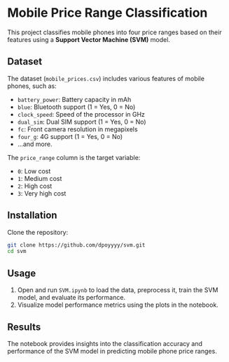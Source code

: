 # Mobile Price Range Classification

This project classifies mobile phones into four price ranges based on their features using a **Support Vector Machine (SVM)** model.

## Dataset

The dataset (`mobile_prices.csv`) includes various features of mobile phones, such as:
- `battery_power`: Battery capacity in mAh
- `blue`: Bluetooth support (1 = Yes, 0 = No)
- `clock_speed`: Speed of the processor in GHz
- `dual_sim`: Dual SIM support (1 = Yes, 0 = No)
- `fc`: Front camera resolution in megapixels
- `four_g`: 4G support (1 = Yes, 0 = No)
- ...and more.

The `price_range` column is the target variable:
- `0`: Low cost
- `1`: Medium cost
- `2`: High cost
- `3`: Very high cost

## Installation
 Clone the repository:
   ```bash
   git clone https://github.com/dpoyyyy/svm.git
   cd svm
   ```

## Usage

1. Open and run `SVM.ipynb` to load the data, preprocess it, train the SVM model, and evaluate its performance.
2. Visualize model performance metrics using the plots in the notebook.

## Results

The notebook provides insights into the classification accuracy and performance of the SVM model in predicting mobile phone price ranges.
